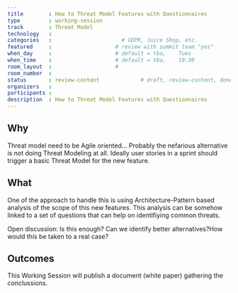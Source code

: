 ```yaml
---
title        : How to Threat Model Features with Questionnaires
type         : working-session
track        : Threat Model
technology   :
categories   :                      # GDPR, Juice Shop, etc.
featured     :                    # review with summit team "yes"
when_day     :                    # default = tba,    Tues
when_time    :                    # default = tba,    19:30
room_layout  :                    #
room_number  :
status       : review-content             # draft, review-content, done
organizers   :
participants : 
description  : How to Threat Model Features with Questionnaires
---
```


## Why

Threat model need to be Agile oriented... Probably the nefarious alternative is not doing Threat Modeling at all. Ideally user stories in a sprint should trigger a basic Threat Model for the new feature. 

## What

One of the approach to handle this is using Architecture-Pattern based analysis of the scope of this new features. 
This analysis can be somehow linked to a set of questions that can help on identifiying common threats.

Open discussion: Is this enough? Can we identify better alternatives?​ How would this be taken to a real case?


## Outcomes

This Working Session will publish a document (white paper) gathering the conclussions. 
